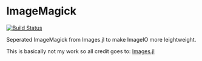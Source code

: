 # ImageMagick

[![Build Status](https://travis-ci.org/SimonDanisch/ImageMagick.jl.svg?branch=master)](https://travis-ci.org/SimonDanisch/ImageMagick.jl)


Seperated ImageMagick from Images.jl to make ImageIO more leightweight.

This is basically not my work so all credit goes to: [Images.jl](https://github.com/timholy/Images.jl)
